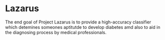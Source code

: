 # Lazarus
The end goal of Project Lazarus is to provide a high-accuracy classifier which detemines someones aptitutde to develop diabetes amd also to aid in the diagnosing process by medical professionals.
